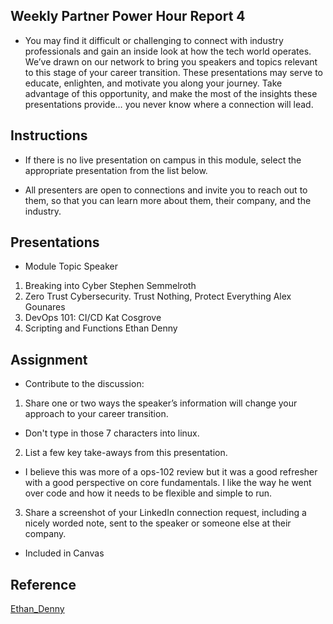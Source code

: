 ## Weekly Partner Power Hour Report 4

- You may find it difficult or challenging to connect with industry professionals and gain an inside look at how the tech world operates. We’ve drawn on our network to bring you speakers and topics relevant to this stage of your career transition. These presentations may serve to educate, enlighten, and motivate you along your journey. Take advantage of this opportunity, and make the most of the insights these presentations provide… you never know where a connection will lead.

## Instructions

- If there is no live presentation on campus in this module, select the appropriate presentation from the list below.

- All presenters are open to connections and invite you to reach out to them, so that you can learn more about them, their company, and the industry.

## Presentations

- Module	Topic	Speaker
1. Breaking into Cyber	Stephen Semmelroth
2. Zero Trust Cybersecurity. Trust Nothing, Protect Everything	Alex Gounares
3. DevOps 101: CI/CD	Kat Cosgrove
4. Scripting and Functions	Ethan Denny

## Assignment

- Contribute to the discussion:

1. Share one or two ways the speaker’s information will change your approach to your career transition.
- Don't type in those 7 characters into linux.
2. List a few key take-aways from this presentation.
- I believe this was more of a ops-102 review but it was a good refresher with a good perspective on core fundamentals. I like the way he went over code and how it needs to be flexible and simple to run.
3. Share a screenshot of your LinkedIn connection request, including a nicely worded note, sent to the speaker or someone else at their company.

- Included in Canvas

## Reference 

[Ethan_Denny](https://youtu.be/4NQFsecbd3E)

